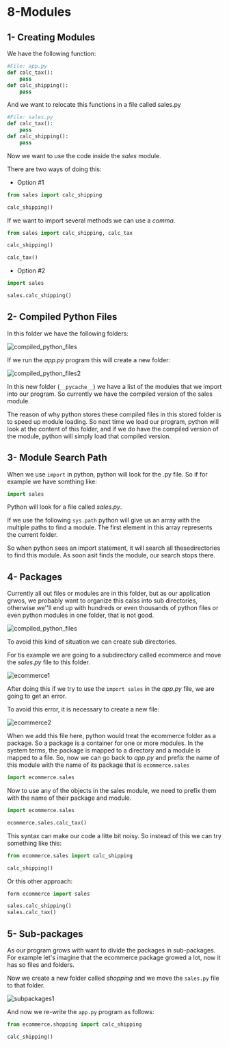 # 8-Modules

## 1- Creating Modules

We have the following function:

```python
#File: app.py
def calc_tax():
    pass
def calc_shipping():
    pass
```

And we want to relocate this functions in a file called sales.py

```python
#File: sales.py
def calc_tax():
    pass
def calc_shipping():
    pass
```

Now we want to use the code inside the _sales_ module.

There are two ways of doing this:

- Option #1

```python
from sales import calc_shipping

calc_shipping()
```

If we want to import several methods we can use a _comma_.

```python
from sales import calc_shipping, calc_tax

calc_shipping()

calc_tax()
```

- Option #2

```python
import sales 

sales.calc_shipping()
```

## 2- Compiled Python Files

In this folder we have the following folders:

![compiled_python_files](images/compiled_python_files.png)

If we run the _app.py_ program this will create a new folder:

![compiled_python_files2](images/compiled_python_files2.png)

In this new folder (`__pycache__`) we have a list of the modules that we import into our program.
So currently we have the compiled version of the sales module.

The reason of why python stores these compiled files in this stored folder is to speed up  module loading. So next time we load our program, python will look at the content of this folder, and if we do have the compiled version of the module, python will simply load that compiled version.

## 3- Module Search Path

When we use `import` in python, python will look for the .py file.
So if for example we have somthing like:

```python
import sales
```

Python will look for a file called _sales.py_.

If we use the following `sys.path` python will give us an array with the multiple paths to find a module.
The first element in this array represents the current folder.

So when python sees an import statement, it will search all thesedirectories to find this module. As soon asit finds the module, our search stops there.  

## 4- Packages

Currently all out files or modules are in this folder, but as our application grwos, we probably want to organize this calss into sub directories, otherwise we''ll end up with hundreds or even thousands of python files or even python modules in one folder, that is not good.

![compiled_python_files](images/compiled_python_files.png)

To avoid this kind of situation we can create sub directories.

For tis example we are going to a subdirectory called ecommerce and move the _sales.py_ file to this folder.

![ecommerce1](images/ecommerce1.PNG)

After doing this if we try to use the `import sales` in the _app.py_ file, we are going to get an error.

To avoid this error, it is necessary to create a new file:

![ecommerce2](images/ecommerce2.PNG)

When we add this file here, python would treat the ecommerce folder as a package. So a package is a container for one or more modules. In the system terms, the package is mapped to a directory and a module is mapped to a file. So, now we can go back to _app.py_ and prefix the name of this module with the name of its package that is `ecommerce.sales`

```python
import ecommerce.sales
```

Now to use any of the objects in the sales module, we need to prefix them with the name of their package and module.

```python
import ecommerce.sales

ecommerce.sales.calc_tax()
```

This syntax can make our code a litte bit noisy. So instead of this we can try something like this:

```python
from ecommerce.sales import calc_shipping

calc_shipping()
```

Or this other approach:

```python
form ecommerce import sales

sales.calc_shipping()
sales.calc_tax()
```

## 5- Sub-packages

As our program grows with want to divide the packages in sub-packages. For example let's imagine that the ecommerce package growed a lot, now it has so files and folders.

Now we create a new folder called _shopping_ and we move the `sales.py` file to that folder.

![subpackages1](images/subpackages1.png)

And now we re-write the `app.py` program as follows:

```python
from ecommerce.shopping import calc_shipping

calc_shipping()
```